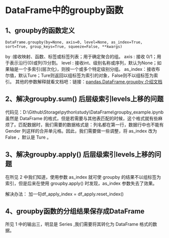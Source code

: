 # DataFrame中的groupby函数

## 1、groupby的函数定义
```
DataFrame.groupby(by=None, axis=0, level=None, as_index=True, sort=True, group_keys=True, squeeze=False, **kwargs)
```
by :接收映射、函数、标签或标签列表；用于确定聚合的组。
axis : 接收 0/1；用于表示沿行(0)或列(1)分割。
level : 接收int、级别名称或序列，默认为None；如果轴是一个多索引(层次化)，则按一个或多个特定级别分组。
as_index：接收布尔值，默认Ture；Ture则返回以组标签为索引的对象，False则不以组标签为索引。
其他的参数解释就看文档吧：链接：[pandas.DataFrame.groupby 介绍文档](https://pandas.pydata.org/pandas-docs/stable/reference/api/pandas.DataFrame.groupby.html)

## 2、解决groupby.sum() 后层级索引levels上移的问题
代码见：D:\Github\Storage\python\study\DataFrame\groupby_example.ipynb
虽然是 DataFrame 的格式，但是若需要与其他表匹配的时候，这个格式就有些麻烦了。匹配数据时，我们需要的数据格式是：列名都在第一行，数据行中也不能有 Gender 列这样的合并单元格。因此，我们需要做一些调整，将 as_index 改为 False ，默认是 Ture 。

## 3、解决groupby.apply() 后层级索引levels上移的问题
在所见 2 中我们知道，使用参数 as_index 就可使 groupby 的结果不以组标签为索引，但是后来在使用 groupby.apply() 时发现，as_index 参数失去了效果。

解决办法： 加一句df_apply_index = df_apply.reset_index()

## 4、groupby函数的分组结果保存成DataFrame
所见 1 中的输出三，明显是  Series ,我们需要将其转化为 DataFrame 格式的数据。








